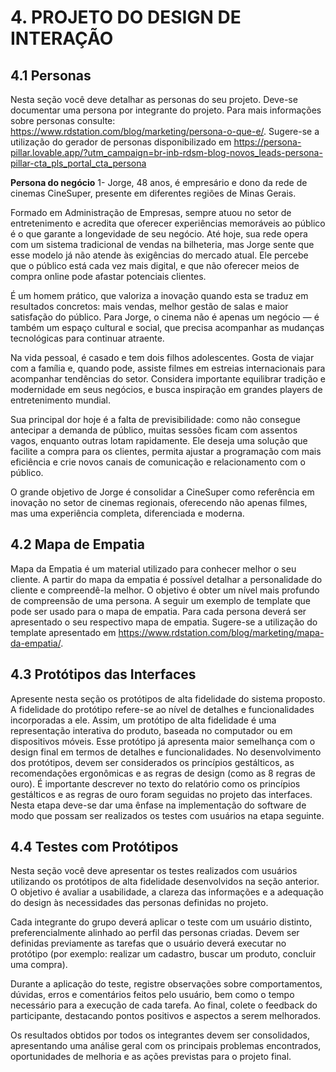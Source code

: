 # 4. PROJETO DO DESIGN DE INTERAÇÃO

## 4.1 Personas
Nesta seção você deve detalhar as personas do seu projeto. Deve-se documentar uma persona por integrante do projeto. Para mais informações sobre personas consulte: https://www.rdstation.com/blog/marketing/persona-o-que-e/. Sugere-se a utilização do gerador de personas disponibilizado em https://persona-pillar.lovable.app/?utm_campaign=br-inb-rdsm-blog-novos_leads-persona-pillar-cta_pls_portal_cta_persona

**Persona do negócio**
1- Jorge, 48 anos, é empresário e dono da rede de cinemas CineSuper, presente em diferentes regiões de Minas Gerais.

Formado em Administração de Empresas, sempre atuou no setor de entretenimento e acredita que oferecer experiências memoráveis ao público é o que garante a longevidade de seu negócio. Até hoje, sua rede opera com um sistema tradicional de vendas na bilheteria, mas Jorge sente que esse modelo já não atende às exigências do mercado atual. Ele percebe que o público está cada vez mais digital, e que não oferecer meios de compra online pode afastar potenciais clientes.

É um homem prático, que valoriza a inovação quando esta se traduz em resultados concretos: mais vendas, melhor gestão de salas e maior satisfação do público. Para Jorge, o cinema não é apenas um negócio — é também um espaço cultural e social, que precisa acompanhar as mudanças tecnológicas para continuar atraente.

Na vida pessoal, é casado e tem dois filhos adolescentes. Gosta de viajar com a família e, quando pode, assiste filmes em estreias internacionais para acompanhar tendências do setor. Considera importante equilibrar tradição e modernidade em seus negócios, e busca inspiração em grandes players de entretenimento mundial.

Sua principal dor hoje é a falta de previsibilidade: como não consegue antecipar a demanda de público, muitas sessões ficam com assentos vagos, enquanto outras lotam rapidamente. Ele deseja uma solução que facilite a compra para os clientes, permita ajustar a programação com mais eficiência e crie novos canais de comunicação e relacionamento com o público.

O grande objetivo de Jorge é consolidar a CineSuper como referência em inovação no setor de cinemas regionais, oferecendo não apenas filmes, mas uma experiência completa, diferenciada e moderna.


## 4.2 Mapa de Empatia
Mapa da Empatia é um material utilizado para conhecer melhor o seu cliente. A partir do mapa da empatia é possível detalhar a personalidade do cliente e compreendê-la melhor. O objetivo é obter um nível mais profundo de compreensão de uma persona. A seguir um exemplo de template que pode ser usado para o mapa de empatia. Para cada persona deverá ser apresentado o seu respectivo mapa de empatia. Sugere-se a utilização do template apresentado em https://www.rdstation.com/blog/marketing/mapa-da-empatia/.

## 4.3 Protótipos das Interfaces
Apresente nesta seção os protótipos de alta fidelidade do sistema proposto. A fidelidade do protótipo refere-se ao nível de detalhes e funcionalidades incorporadas a ele. Assim, um protótipo de alta fidelidade é uma representação interativa do produto, baseada no computador ou em dispositivos móveis. Esse protótipo já apresenta maior semelhança com o design final em termos de detalhes e funcionalidades. No desenvolvimento dos protótipos, devem ser considerados os princípios gestálticos, as recomendações ergonômicas e as regras de design (como as 8 regras de ouro). É importante descrever no texto do relatório como os princípios gestálticos e as regras de ouro foram seguidas no projeto das interfaces. Nesta etapa deve-se dar uma ênfase na implementação do software de modo que possam ser realizados os testes com usuários na etapa seguinte.

## 4.4 Testes com Protótipos
Nesta seção você deve apresentar os testes realizados com usuários utilizando os protótipos de alta fidelidade desenvolvidos na seção anterior. O objetivo é avaliar a usabilidade, a clareza das informações e a adequação do design às necessidades das personas definidas no projeto.

Cada integrante do grupo deverá aplicar o teste com um usuário distinto, preferencialmente alinhado ao perfil das personas criadas. Devem ser definidas previamente as tarefas que o usuário deverá executar no protótipo (por exemplo: realizar um cadastro, buscar um produto, concluir uma compra).

Durante a aplicação do teste, registre observações sobre comportamentos, dúvidas, erros e comentários feitos pelo usuário, bem como o tempo necessário para a execução de cada tarefa. Ao final, colete o feedback do participante, destacando pontos positivos e aspectos a serem melhorados.

Os resultados obtidos por todos os integrantes devem ser consolidados, apresentando uma análise geral com os principais problemas encontrados, oportunidades de melhoria e as ações previstas para o projeto final. 
